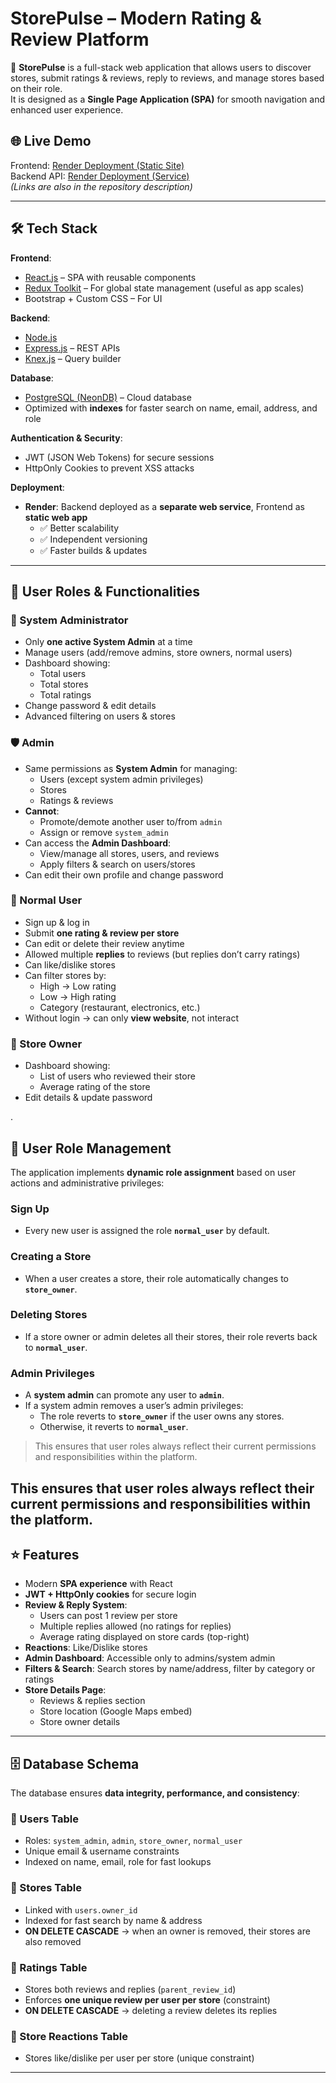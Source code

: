 # StorePulse – Modern Rating & Review Platform

🚀 **StorePulse** is a full-stack web application that allows users to discover stores, submit ratings & reviews, reply to reviews, and manage stores based on their role.  
It is designed as a **Single Page Application (SPA)** for smooth navigation and enhanced user experience.

## 🌐 Live Demo
Frontend: [Render Deployment (Static Site)](https://storepulse-modern-rating-review-platform-dj8n.onrender.com)  
Backend API: [Render Deployment (Service)](https://storepulse-modern-rating-review-platform.onrender.com)  
*(Links are also in the repository description)*

---

## 🛠️ Tech Stack

**Frontend**:  
- [React.js](https://reactjs.org/) – SPA with reusable components  
- [Redux Toolkit](https://redux-toolkit.js.org/) – For global state management (useful as app scales)  
- Bootstrap + Custom CSS – For UI  

**Backend**:  
- [Node.js](https://nodejs.org/)  
- [Express.js](https://expressjs.com/) – REST APIs  
- [Knex.js](http://knexjs.org/) – Query builder  

**Database**:  
- [PostgreSQL (NeonDB)](https://neon.tech/) – Cloud database  
- Optimized with **indexes** for faster search on name, email, address, and role  

**Authentication & Security**:  
- JWT (JSON Web Tokens) for secure sessions  
- HttpOnly Cookies to prevent XSS attacks  

**Deployment**:  
- **Render**: Backend deployed as a **separate web service**, Frontend as **static web app**  
  - ✅ Better scalability  
  - ✅ Independent versioning  
  - ✅ Faster builds & updates  

---

## 👥 User Roles & Functionalities

### 🔑 System Administrator
- Only **one active System Admin** at a time  
- Manage users (add/remove admins, store owners, normal users)  
- Dashboard showing:  
  - Total users  
  - Total stores  
  - Total ratings  
- Change password & edit details  
- Advanced filtering on users & stores  

### 🛡️ Admin
- Same permissions as **System Admin** for managing:
  - Users (except system admin privileges)
  - Stores
  - Ratings & reviews
- **Cannot**:
  - Promote/demote another user to/from `admin`
  - Assign or remove `system_admin`
- Can access the **Admin Dashboard**:
  - View/manage all stores, users, and reviews
  - Apply filters & search on users/stores
- Can edit their own profile and change password


### 👤 Normal User
- Sign up & log in  
- Submit **one rating & review per store**  
- Can edit or delete their review anytime  
- Allowed multiple **replies** to reviews (but replies don’t carry ratings)  
- Can like/dislike stores  
- Can filter stores by:  
  - High → Low rating  
  - Low → High rating  
  - Category (restaurant, electronics, etc.)  
- Without login → can only **view website**, not interact  

### 🏪 Store Owner
- Dashboard showing:  
  - List of users who reviewed their store  
  - Average rating of the store  
- Edit details & update password  


.
## 👥 User Role Management

The application implements **dynamic role assignment** based on user actions and administrative privileges:

### Sign Up
- Every new user is assigned the role **`normal_user`** by default.

### Creating a Store
- When a user creates a store, their role automatically changes to **`store_owner`**.

### Deleting Stores
- If a store owner or admin deletes all their stores, their role reverts back to **`normal_user`**.

### Admin Privileges
- A **system admin** can promote any user to **`admin`**.
- If a system admin removes a user’s admin privileges:
  - The role reverts to **`store_owner`** if the user owns any stores.
  - Otherwise, it reverts to **`normal_user`**.

> This ensures that user roles always reflect their current permissions and responsibilities within the platform.


This ensures that user roles always reflect their current permissions and responsibilities within the platform.
---

## ⭐ Features
- Modern **SPA experience** with React  
- **JWT + HttpOnly cookies** for secure login  
- **Review & Reply System**:  
  - Users can post 1 review per store  
  - Multiple replies allowed (no ratings for replies)  
  - Average rating displayed on store cards (top-right)  
- **Reactions**: Like/Dislike stores  
- **Admin Dashboard**: Accessible only to admins/system admin  
- **Filters & Search**: Search stores by name/address, filter by category or ratings  
- **Store Details Page**:  
  - Reviews & replies section  
  - Store location (Google Maps embed)  
  - Store owner details  

---

## 🗄️ Database Schema

The database ensures **data integrity, performance, and consistency**:

### 🔹 Users Table
- Roles: `system_admin`, `admin`, `store_owner`, `normal_user`  
- Unique email & username constraints  
- Indexed on name, email, role for fast lookups  

### 🔹 Stores Table
- Linked with `users.owner_id`  
- Indexed for fast search by name & address  
- **ON DELETE CASCADE** → when an owner is removed, their stores are also removed  

### 🔹 Ratings Table
- Stores both reviews and replies (`parent_review_id`)  
- Enforces **one unique review per user per store** (constraint)  
- **ON DELETE CASCADE** → deleting a review deletes its replies  

### 🔹 Store Reactions Table
- Stores like/dislike per user per store (unique constraint)  

---



